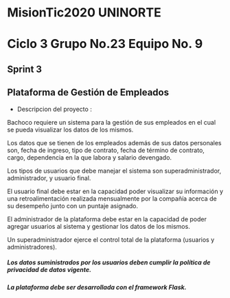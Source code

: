 # MisionTic2020 UNINORTE
# Ciclo 3 Grupo No.23 Equipo No. 9
## Sprint 3
## Plataforma de Gestión de Empleados

- Descripcion del proyecto :

Bachoco requiere un sistema para la gestión de sus empleados en el cual se pueda visualizar los datos de los mismos.

Los datos que se tienen de los empleados además de sus datos personales son, fecha de ingreso, tipo de contrato, fecha de término de contrato, cargo, dependencia en la que labora y salario devengado.

Los tipos de usuarios que debe manejar el sistema son superadministrador, administrador, y usuario final.

El usuario final debe estar en la capacidad poder visualizar su información y una retroalimentación realizada mensualmente por la compañía acerca de su desempeño junto con un puntaje asignado.

El administrador de la plataforma debe estar en la capacidad de poder agregar usuarios al sistema y gestionar los datos de los mismos.

Un superadministrador ejerce el control total de la plataforma (usuarios y administradores).


##### Los datos suministrados por los usuarios deben cumplir la política de privacidad de datos vigente.

##### La plataforma debe ser desarrollada con el framework Flask.
